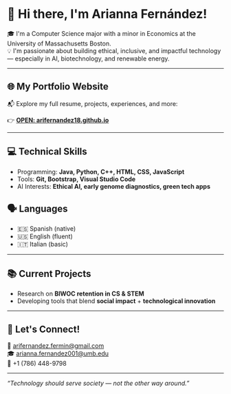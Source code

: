# 👋 Hi there, I'm Arianna Fernández!

🎓 I'm a Computer Science major with a minor in Economics at the University of Massachusetts Boston.  
💡 I'm passionate about building ethical, inclusive, and impactful technology — especially in AI, biotechnology, and renewable energy.

---

## 🌐 My Portfolio Website

📬 Explore my full resume, projects, experiences, and more:

👉 **[OPEN: arifernandez18.github.io](https://arifernandez18.github.io/)**

---

## 💻 Technical Skills
- Programming: **Java, Python, C++, HTML, CSS, JavaScript**
- Tools: **Git, Bootstrap, Visual Studio Code**
- AI Interests: **Ethical AI, early genome diagnostics, green tech apps**

## 🗣️ Languages
- 🇪🇸 Spanish (native)
- 🇺🇸 English (fluent)
- 🇮🇹 Italian (basic)

---

## 📚 Current Projects
- Research on **BIWOC retention in CS & STEM**  
- Developing tools that blend **social impact** + **technological innovation**

---

## 🤝 Let's Connect!
📧 arifernandez.fermin@gmail.com  
🎓 arianna.fernandez001@umb.edu  
📱 +1 (786) 448-9798

---

_“Technology should serve society — not the other way around.”_


